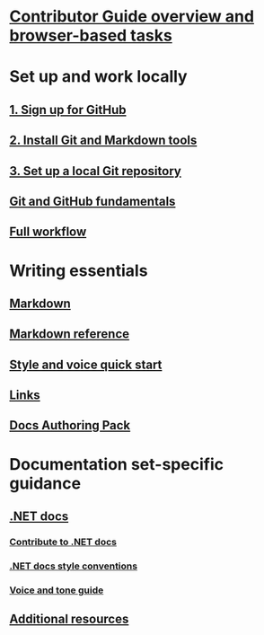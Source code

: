 # [Contributor Guide overview and browser-based tasks](index.md)
# Set up and work locally
## [1. Sign up for GitHub](get-started-setup-github.md)
## [2. Install Git and Markdown tools](get-started-setup-tools.md)
## [3. Set up a local Git repository](get-started-setup-local.md)
## [Git and GitHub fundamentals](git-github-fundamentals.md)
## [Full workflow](how-to-write-workflows-major.md)
# Writing essentials
## [Markdown](how-to-write-use-markdown.md)
## [Markdown reference](markdown-reference.md)
## [Style and voice quick start](style-quick-start.md)
## [Links](how-to-write-links.md)
## [Docs Authoring Pack](how-to-write-docs-auth-pack.md)
# Documentation set-specific guidance
## [.NET docs](dotnet-contribute.md)
### [Contribute to .NET docs](dotnet-contribute-process.md)
### [.NET docs style conventions](dotnet-style-guide.md)
### [Voice and tone guide](dotnet-voice-tone.md)

<!--
## Creating new content

   <!--
     This page introduces the process to work locally on
     your own machine, following github flow.

     Content will be taken from the last two sections of
     how-to-contribute.md (writing new samples, and creating new content)
     and the how-to-write-workflows-major.md)
### Setup and clone source

   <!--
      This page will guide folks through the setup process
      through cloning the repo.

      It will have condensed versions of get-started-setup-github,
      get-started-setup-tools, and get-started-setup-local.
      
### Git and GitHub essentials

   <!--
      Explain the basics of Git and GitHub, and the GitHub flow
      process.

      Much, or all of this will be from full-workflow, and git-github-fundamentals

      The full list of repos probably doesn't belong here.
### Contribute new topics
   <!--
     Primarily new content, but will include the content from the
     how-to-write-use-markdown, style-quick-start and how-to-write-links

     Process content will also be taken from how-to-contribute.
#### Content types
#### Markdown resources
#### Tone, voice, and style

### Contribute new samples

   <!--
     Primarily new content, with some taken from how-to-contribute.

     This will also point to repo-specific guidance for samples.

     We have an important decision to make here: This contributing guide
     can contain the union of all code style rules for all different languages
     and frameworks, or it can contain the intersection (code samples must
     compile and run).

     I'm in favor of the former: Everyone writing Python should follow the Python
     guidance; everyone writing C# should follow the C# rules. Those should be
     consistent regardless of project team.

## List of documentation repositories -->

   <!--
     This will take the list of repos from git-github-fundamentals
     for the public repositories.

     Open question: How to keep this up to date?
   -->
## [Additional resources](additional-resources.md)
